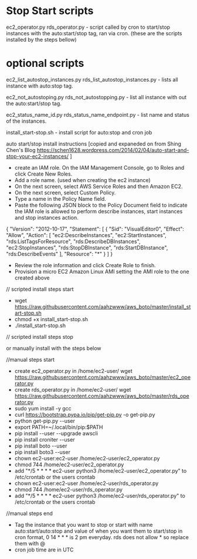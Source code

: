 # Stop Start scripts




ec2_operator.py  rds_operator.py  - script called by cron to start/stop instances with the auto:start/stop tag, ran via cron. (these are the scripts installed by the steps bellow)

# optional scripts

ec2_list_autostop_instances.py  rds_list_autostop_instances.py  - lists all instance with auto:stop tag.

ec2_not_autostoping.py rds_not_autostopping.py - list all instance with out the auto:start/stop tag.
 
ec2_status_name_id.py  rds_status_name_endpoint.py - list name and status of the instances.

install_start-stop.sh - install script for auto:stop and cron job


auto start/stop install instructions [copied and expaneded on from Shing Chen's Blog https://schen1628.wordpress.com/2014/02/04/auto-start-and-stop-your-ec2-instances/ ]



- create an IAM role. On the IAM Management Console, go to Roles and click Create New Roles.
- Add a role name. (used when creating the ec2 instance)
- On the next screen, select AWS Service Roles and then Amazon EC2.
- On the next screen, select Custom Policy.
- Type a name in the Policy Name field.
- Paste the following JSON block to the Policy Document field to indicate the IAM role is allowed to perform describe instances, start instances and stop instances action. 

{
    "Version": "2012-10-17",
    "Statement": [
        {
            "Sid": "VisualEditor0",
            "Effect": "Allow",
            "Action": [
                "ec2:DescribeInstances",
                "ec2:StartInstances",
                "rds:ListTagsForResource",
                "rds:DescribeDBInstances",
                "ec2:StopInstances",
                "rds:StopDBInstance",
                "rds:StartDBInstance",
		"rds:DescribeEvents"
            ],
            "Resource": "*"
        }
    ]
}



- Review the role information and click Create Role to finish.
- Provision a micro EC2 Amazon Linux AMI setting the AMI role to the one created above

// scripted install steps start

- wget https://raw.githubusercontent.com/aahzwww/aws_boto/master/install_start-stop.sh
- chmod +x install_start-stop.sh
- ./install_start-stop.sh

// scripted install steps stop

or manually install with the steps below

//manual steps start

- create ec2_operator.py in /home/ec2-user/ 
wget https://raw.githubusercontent.com/aahzwww/aws_boto/master/ec2_operator.py
- create rds_operator.py in /home/ec2-user/
wget https://raw.githubusercontent.com/aahzwww/aws_boto/master/rds_operator.py
- sudo yum install -y gcc
- curl https://bootstrap.pypa.io/pip/get-pip.py -o get-pip.py
- python get-pip.py --user
- export PATH=~/.local/bin/pip:$PATH
- pip install --user --upgrade awscli
- pip install croniter --user
- pip install boto --user
- pip install boto3 --user
- chown ec2-user:ec2-user /home/ec2-user/ec2_operator.py
- chmod 744 /home/ec2-user/ec2_operator.py
- add "*/5 * * * * ec2-user python3 /home/ec2-user/ec2_operator.py" to /etc/crontab or the users crontab
- chown ec2-user:ec2-user /home/ec2-user/rds_operator.py
- chmod 744 /home/ec2-user/rds_operator.py
- add "*/5 * * * * ec2-user python3 /home/ec2-user/rds_operator.py" to /etc/crontab or the users crontab

//manual steps end

- Tag the instance that you want to stop or start with name auto:start/auto:stop and value of when you want them to start/stop in cron format, 0 14 * * * is 2 pm everyday. rds does not allow * so replace them with @
- cron job time are in UTC 
